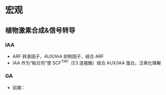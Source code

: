 # 宏观
## 植物激素合成&信号转导
### IAA
- ARF 转录因子，AUX/IAA 抑制因子，结合 ARF
- IAA 作为“粘合剂”使 SCF<sup>TIR1</sup>（E3 连接酶）结合 AUX/IAA 蛋白，泛素化降解

### GA
- 前期：